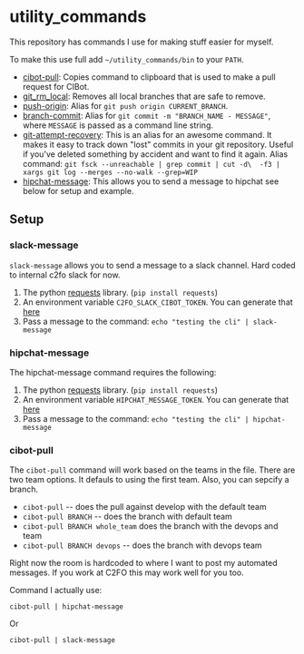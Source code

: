 # utility_commands

This repository has commands I use for making stuff easier for myself.

To make this use full add `~/utility_commands/bin` to your `PATH`.

* [cibot-pull][cibot-pull]: Copies command to clipboard that is used to make a pull request for CIBot.
* [git_rm_local][git_rm_local]: Removes all local branches that are safe to remove.
* [push-origin][push-origin]: Alias for `git push origin CURRENT_BRANCH`.
* [branch-commit][branch-commit]: Alias for `git commit -m "BRANCH_NAME - MESSAGE"`, where `MESSAGE` is passed as a command line string.
* [git-attempt-recovery][git-attempt-recovery]: This is an alias for an awesome command. It makes it easy to track down "lost" commits in your git repository. Useful if you've deleted something by accident and want to find it again. Alias command: `git fsck --unreachable | grep commit | cut -d\  -f3 | xargs git log --merges --no-walk --grep=WIP`
* [hipchat-message][hipchat-message]: This allows you to send a message to hipchat see below for setup and example.


## Setup

### slack-message

`slack-message` allows you to send a message to a slack channel. Hard coded
to internal c2fo slack for now.

1. The python [requests][requests-library] library. (`pip install requests`)
1. An environment variable `C2FO_SLACK_CIBOT_TOKEN`. You can generate that [here][slack-token-url]
1. Pass a message to the command: `echo "testing the cli" | slack-message`

### hipchat-message

The hipchat-message command requires the following:

1. The python [requests][requests-library] library. (`pip install requests`)
1. An environment variable `HIPCHAT_MESSAGE_TOKEN`. You can generate that [here][hipchat-token-url]
2. Pass a message to the command: `echo "testing the cli" | hipchat-message`

### cibot-pull

The `cibot-pull` command will work based on the teams in the file. There are two team options. It defauls to using the first team. Also, you can sepcify a branch. 

* `cibot-pull` -- does the pull against develop with the default team
* `cibot-pull BRANCH` -- does the branch with default team
* `cibot-pull BRANCH whole_team` does the branch with the devops and team
* `cibot-pull BRANCH devops` -- does the branch with devops team

Right now the room is hardcoded to where I want to post my automated messages. If you work at C2FO this may
work well for you too.

Command I actually use:

`cibot-pull | hipchat-message`

Or

`cibot-pull | slack-message`


[cibot-pull]: bin/cibot-pull
[git_rm_local]: bin/git_rm_local
[push-origin]: bin/push-origin
[branch-commit]: bin/branch-commit
[git-attempt-recovery]: bin/git-attempt-recovery
[hipchat-message]: bin/hipchat-message
[hipchat-token-url]: https://c2fo.hipchat.com/account/api
[requests-library]: http://docs.python-requests.org/en/latest/
[slack-token-url]: https://api.slack.com/custom-integrations/legacy-tokens
